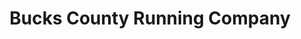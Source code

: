 ---
title: "Bucks County Running Company"
url: /doylestown/bucks-county-running-company/
shop: sports
---